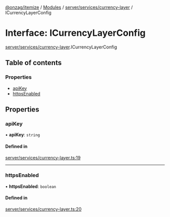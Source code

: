 [@onzag/itemize](../README.md) / [Modules](../modules.md) / [server/services/currency-layer](../modules/server_services_currency_layer.md) / ICurrencyLayerConfig

# Interface: ICurrencyLayerConfig

[server/services/currency-layer](../modules/server_services_currency_layer.md).ICurrencyLayerConfig

## Table of contents

### Properties

- [apiKey](server_services_currency_layer.ICurrencyLayerConfig.md#apikey)
- [httpsEnabled](server_services_currency_layer.ICurrencyLayerConfig.md#httpsenabled)

## Properties

### apiKey

• **apiKey**: `string`

#### Defined in

[server/services/currency-layer.ts:19](https://github.com/onzag/itemize/blob/59702dd5/server/services/currency-layer.ts#L19)

___

### httpsEnabled

• **httpsEnabled**: `boolean`

#### Defined in

[server/services/currency-layer.ts:20](https://github.com/onzag/itemize/blob/59702dd5/server/services/currency-layer.ts#L20)
